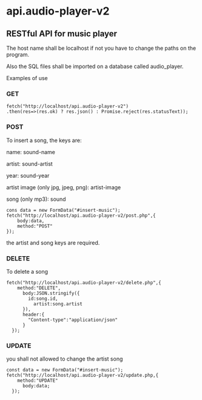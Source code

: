 # api.audio-player-v2
## RESTful API for music player
The host name shall be localhost if not you have to change the paths on the program.

Also the SQL files shall be imported on a database called audio_player.

Examples of use
### GET
```
fetch("http://localhost/api.audio-player-v2")
.then(res=>(res.ok) ? res.json() : Promise.reject(res.statusText));
```
### POST
To insert a song, the keys are:
 
name: sound-name

artist: sound-artist

year: sound-year

artist image (only jpg, jpeg, png): artist-image

song (only mp3): sound

```
cons data = new FormData("#insert-music");
fetch("http://localhost/api.audio-player-v2/post.php",{
	body:data,
	method:"POST"
});
```
the artist and song keys are required.

### DELETE
To delete a song 

```
fetch("http://localhost/api.audio-player-v2/delete.php",{
    method:"DELETE",
	  body:JSON.stringify({
	    id:song.id,
		  artist:song.artist
	  }),
	  header:{
	    "Content-type":"application/json"
	  }								
  });
```
###  UPDATE
you shall not allowed to change the artist song
```
const data = new FormData("#insert-music");
fetch("http://localhost/api.audio-player-v2/update.php,{
    method:"UPDATE"
	  body:data;				
  });
```
